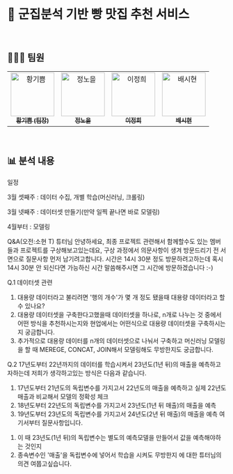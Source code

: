 # 🍞 군집분석 기반 빵 맛집 추천 서비스

</br>

## 👩🏻‍💻 팀원

<table>
  <tbody>
    <tr>
      <td align="center"><a href="https://github.com/DIB-PP"><img src="https://avatars.githubusercontent.com/u/155515440?s=64&v=4" width="100px;" alt="황기쁨"/><br /><sub><b>황기쁨 (팀장)</b></sub></a><br /></td>
      <td align="center"><a href="https://github.com/augnoel"><img src="https://avatars.githubusercontent.com/u/157769634?s=64&v=4" width="100px;" alt="정노을"/><br /><sub><b>정노을</b></sub></a><br /></td>
      <td align="center"><a href="https://github.com/gabrietofu"><img src="https://avatars.githubusercontent.com/u/157769636?v=4" width="100px;" alt="이정희"/><br /><sub><b>이정희</b></sub></a><br /></td>
      <td align="center"><a href="https://github.com/dataosean"><img src="https://avatars.githubusercontent.com/u/156559007?s=64&v=4" width="100px;" alt="배시현"/><br /><sub><b>배시현</b></sub></a><br /></td>
    </tr>
  </tbody>
</table>

</br>

## 📊 분석 내용





















일정

3월 셋째주 : 데이터 수집, 개별 학습(머신러닝, 크롤링)

3월 넷째주 : 데이터셋 만들기(만약 일찍 끝나면 바로 모델링)

4월부터 : 모델링







Q&A(오전:소현 T)
튜터님 안녕하세요, 최종 프로젝트 관련해서 함께할수도 있는 멤버들과 프로젝트를 구상해보고있는데요,
구상 과정에서 의문사항이 생겨 방문드리기 전 서면으로 질문사항 먼저 남기려고합니다.
시간은 14시 30분 정도 방문하려고하는데 혹시 14시 30분 안 되신다면 가능하신 시간 말씀해주시면 그 시간에 방문하겠습니다 :-)

Q.1 데이터셋 관련
 1) 대용량 데이터라고 불리려면 '행의 개수'가 몇 개 정도 됐을때 대용량 데이터라고 할 수 있나요?
 2) 대용량 데이터셋을 구축한다고했을때 데이터셋을 하나로, n개로 나누는 것 중에서 어떤 방식을 추천하시는지와 현업에서는 어떤식으로 대용량 데이터셋을 구축하시는지 궁금합니다.
 3) 추가적으로 대용량 데이터를 n개의 데이터셋으로 나눠서 구축하고 머신러닝 모델링을 할 때 MEREGE, CONCAT, JOIN해서 모델링해도 무방한지도 궁금합니다.

Q.2
17년도부터 22년까지의 데이터를 학습시켜서 23년도(1년 뒤)의 매출을 예측하고자하는데
저희가 생각하고있는 방식은 다음과 같습니다.
1. 17년도부터 21년도의 독립변수를 가지고서 22년도의 매출을 예측하고 실제 22년도 매출과 비교해서 모델의 정확성 체크
2. 18년도부터 22년도의 독립변수를 가지고서 23년도(1년 뒤 매출)의 매출을 예측
3. 19년도부터 23년도의 독립변수를 가지고서 24년도(2년 뒤 매출)의 매출을 예측
여기서부터 질문사항입니다.
 1) 이 때 23년도(1년 뒤)의 독립변수는 별도의 예측모델을 만들어서 값을 예측해야하는 것인지
 2) 종속변수인 '매출'을 독립변수에 넣어서 학습을 시켜도 무방한지
에 대한 튜터님의 의견 여쭙고싶습니다.
